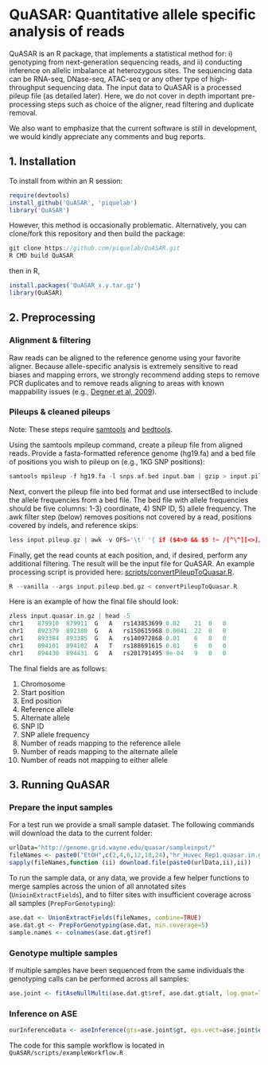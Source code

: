 # QuASAR: Quantitative allele specific analysis of reads
QuASAR is an R package, that implements a statistical method for: i) genotyping from next-generation sequencing reads, and ii) conducting inference on allelic imbalance at heterozygous sites. The sequencing data can be RNA-seq, DNase-seq, ATAC-seq or any other type of high-throughput sequencing data. The input data to QuASAR is a processed pileup file (as detailed later). Here, we do not cover in depth important pre-processing steps such as choice of the aligner, read filtering and duplicate removal.

We also want to emphasize that the current software is still in development, we would kindly appreciate any comments and bug reports.
<!---
Prior to analsyis, RNA-Seq data must undergo alignment with a modern aligner, quality filtering, duplicate removal, and the creation of pileups. There are many tools and tutorials available for preprocessing Next Generation Sequencing data, but we will only describe the tools we used and expect the user to have basic familiarity with standard bioinformatics command-line tools. Our goal with this tutorial is to cover the following:

1. Installing QuASAR
2. Preprocessing 
   * Alignment, filtering, and removing duplicates. (Description of, not a tutorial how)
   * Pileups and clean pileups
3. QuASAR analyis pipeline
   * Genotyping single or multiple samples
   * Inference on ASE
   * Sample workflow

**Quick-start**: Users comfortable processing RNA-Seq data to the level of pileups should skip to the second step of preprocessing. 
-->

## 1. Installation

To install from within an R session:

```R
require(devtools)
install_github('QuASAR', 'piquelab')
library('QuASAR')
```

However, this method is occasionally problematic. Alternatively, you can clone/fork this repository and then build the package:
```C
git clone https://github.com/piquelab/QuASAR.git
R CMD build QuASAR
```
then in R,
```R
install.packages('QuASAR_x.y.tar.gz')
library(QuASAR)
```

## 2. Preprocessing
### Alignment & filtering
Raw reads can be aligned to the reference genome using your favorite aligner. Because allele-specific analysis is extremely sensitive to read biases and mapping errors, we strongly recommend adding steps to remove PCR duplicates and to remove reads aligning to areas with known mappability issues (e.g., [Degner et al, 2009]).


### Pileups & cleaned pileups
Note: These steps require [samtools] and [bedtools].

Using the samtools mpileup command, create a pileup file from aligned reads. Provide a fasta-formatted reference genome (hg19.fa) and a bed file of positions you wish to pileup on (e.g., 1KG SNP positions):

```C
samtools mpileup -f hg19.fa -l snps.af.bed input.bam | gzip > input.pileup.gz
```

Next, convert the pileup file into bed format and use intersectBed to include the allele frequencies from a bed file. The bed file with allele frequencies should be five columns: 1-3) coordinate, 4) SNP ID, 5) allele frequency. The awk filter step (below) removes positions not covered by a read, positions covered by indels, and reference skips:

```C
less input.pileup.gz | awk -v OFS='\t' '{ if ($4>0 && $5 !~ /[^\^][<>]/ && $5 !~ /\+[0-9]+[ACGTNacgtn]+/ && $5 !~ /-[0-9]+[ACGTNacgtn]+/ && $5 !~ /[^\^]\*/) print $1,$2-1,$2,$3,$4,$5,$6}' | sortBed -i stdin | intersectBed -a stdin -b snps.af.bed -wo | cut -f 1-7,11-14 | gzip > input.pileup.bed.gz
```

Finally, get the read counts at each position, and, if desired, perform any additional filtering. The result will be the input file for QuASAR. An example processing script is provided here: [scripts/convertPileupToQuasar.R].

```C
R --vanilla --args input.pileup.bed.gz < convertPileupToQuasar.R
```

Here is an example of how the final file should look:

```C
zless input.quasar.in.gz | head -5
chr1	879910	879911	G	A	rs143853699	0.02	21	0	0
chr1	892379	892380	G	A	rs150615968	0.0041	22	0	0
chr1	893384	893385	G	A	rs140972868	0.01	6	0	0
chr1	894101	894102	A	T	rs188691615	0.01	6	0	0
chr1	894430	894431	G	A	rs201791495	9e-04	9	0	0
```

The final fields are as follows: 
1. Chromosome 
2. Start position 
3. End position 
4. Reference allele 
5. Alternate allele 
6. SNP ID 
7. SNP allele frequency 
8. Number of reads mapping to the reference allele 
9. Number of reads mapping to the alternate allele 
10. Number of reads not mapping to either allele

## 3. Running QuASAR

### Prepare the input samples 
For a test run we provide a small sample dataset. The following commands will download the data to the current folder:

```R
urlData="http://genome.grid.wayne.edu/quasar/sampleinput/"
fileNames <- paste0("EtOH",c(2,4,6,12,18,24),"hr_Huvec_Rep1.quasar.in.gz")
sapply(fileNames,function (ii) download.file(paste0(urlData,ii),ii))
```

To run the sample data, or any data, we provide a few helper functions to merge samples across the union of all annotated sites (`UnioinExtractFields`), and to filter sites with insufficient coverage across all samples (`PrepForGenotyping`):

```R
ase.dat <- UnionExtractFields(fileNames, combine=TRUE)
ase.dat.gt <- PrepForGenotyping(ase.dat, min.coverage=5)
sample.names <- colnames(ase.dat.gt$ref)
```

### Genotype multiple samples
If multiple samples have been sequenced from the same individuals the genotyping calls can be performed across all samples:

```R
ase.joint <- fitAseNullMulti(ase.dat.gt$ref, ase.dat.gt$alt, log.gmat=log(ase.dat.gt$gmat))
```

### Inference on ASE

```R
ourInferenceData <- aseInference(gts=ase.joint$gt, eps.vect=ase.joint$eps, priors=ase.dat.gt$gmat, ref.mat=ase.dat.gt$ref, alt.mat=ase.dat.gt$alt, min.cov=10, sample.names=sample.names, annos=ase.dat.gt$annotations)
```

The code for this sample workflow is located in `QuASAR/scripts/exampleWorkflow.R`

<!-- links -->
[Degner et al, 2009]:http://www.ncbi.nlm.nih.gov/pubmed/19808877
[scripts/convertPileupToQuasar.R]:scripts/convertPileupToQuasar.R
[samtools]:http://samtools.sourceforge.net/
[bedtools]:https://code.google.com/p/bedtools/
